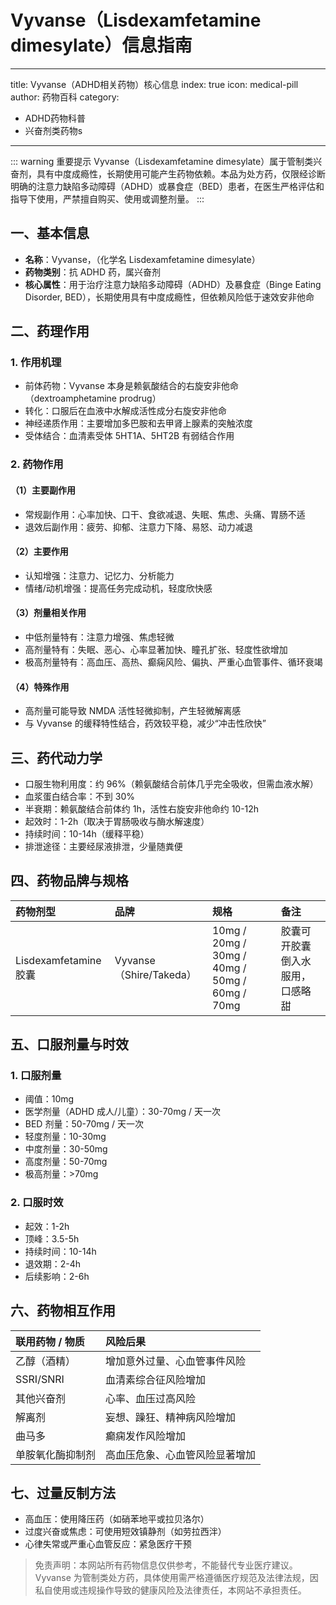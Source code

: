 # Vyvanse（Lisdexamfetamine dimesylate）信息指南
---
title: Vyvanse（ADHD相关药物）核心信息
index: true
icon: medical-pill
author: 药物百科
category:
  - ADHD药物科普
  - 兴奋剂类药物s
---

::: warning 重要提示
Vyvanse（Lisdexamfetamine dimesylate）属于管制类兴奋剂，具有中度成瘾性，长期使用可能产生药物依赖。本品为处方药，仅限经诊断明确的注意力缺陷多动障碍（ADHD）或暴食症（BED）患者，在医生严格评估和指导下使用，严禁擅自购买、使用或调整剂量。
:::

## 一、基本信息
- **名称**：Vyvanse，（化学名 Lisdexamfetamine dimesylate）
- **药物类别**：抗 ADHD 药，属兴奋剂
- **核心属性**：用于治疗注意力缺陷多动障碍（ADHD）及暴食症（Binge Eating Disorder, BED），长期使用具有中度成瘾性，但依赖风险低于速效安非他命


## 二、药理作用
### 1. 作用机理
- 前体药物：Vyvanse 本身是赖氨酸结合的右旋安非他命（dextroamphetamine prodrug）
- 转化：口服后在血液中水解成活性成分右旋安非他命
- 神经递质作用：主要增加多巴胺和去甲肾上腺素的突触浓度
- 受体结合：血清素受体 5HT1A、5HT2B 有弱结合作用

### 2. 药物作用
#### （1）主要副作用
- 常规副作用：心率加快、口干、食欲减退、失眠、焦虑、头痛、胃肠不适
- 退效后副作用：疲劳、抑郁、注意力下降、易怒、动力减退

#### （2）主要作用
- 认知增强：注意力、记忆力、分析能力
- 情绪/动机增强：提高任务完成动机，轻度欣快感

#### （3）剂量相关作用
- 中低剂量特有：注意力增强、焦虑轻微
- 高剂量特有：失眠、恶心、心率显著加快、瞳孔扩张、轻度性欲增加
- 极高剂量特有：高血压、高热、癫痫风险、偏执、严重心血管事件、循环衰竭

#### （4）特殊作用
- 高剂量可能导致 NMDA 活性轻微抑制，产生轻微解离感
- 与 Vyvanse 的缓释特性结合，药效较平稳，减少“冲击性欣快”


## 三、药代动力学
- 口服生物利用度：约 96%（赖氨酸结合前体几乎完全吸收，但需血液水解）
- 血浆蛋白结合率：不到 30%
- 半衰期：赖氨酸结合前体约 1h，活性右旋安非他命约 10-12h
- 起效时：1-2h（取决于胃肠吸收与酶水解速度）
- 持续时间：10-14h（缓释平稳）
- 排泄途径：主要经尿液排泄，少量随粪便


## 四、药物品牌与规格
| 药物剂型               | 品牌                 | 规格                                  | 备注                               |
| :--------------------- | :------------------- | :------------------------------------ | :--------------------------------- |
| Lisdexamfetamine 胶囊  | Vyvanse（Shire/Takeda） | 10mg / 20mg / 30mg / 40mg / 50mg / 60mg / 70mg | 胶囊可开胶囊倒入水服用，口感略甜   |


## 五、口服剂量与时效
### 1. 口服剂量
- 阈值：10mg
- 医学剂量（ADHD 成人/儿童）：30-70mg / 天一次
- BED 剂量：50-70mg / 天一次
- 轻度剂量：10-30mg
- 中度剂量：30-50mg
- 高度剂量：50-70mg
- 极高剂量：>70mg

### 2. 口服时效
- 起效：1-2h
- 顶峰：3.5-5h
- 持续时间：10-14h
- 退效期：2-4h
- 后续影响：2-6h


## 六、药物相互作用
| 联用药物 / 物质       | 风险后果                                           |
| :-------------------- | :------------------------------------------------- |
| 乙醇（酒精）         | 增加意外过量、心血管事件风险                       |
| SSRI/SNRI            | 血清素综合征风险增加                               |
| 其他兴奋剂           | 心率、血压过高风险                                 |
| 解离剂               | 妄想、躁狂、精神病风险增加                         |
| 曲马多               | 癫痫发作风险增加                                   |
| 单胺氧化酶抑制剂     | 高血压危象、心血管风险显著增加                     |


## 七、过量反制方法
- 高血压：使用降压药（如硝苯地平或拉贝洛尔）
- 过度兴奋或焦虑：可使用短效镇静剂（如劳拉西泮）
- 心律失常或严重心血管反应：紧急医疗干预


> 免责声明：本网站所有药物信息仅供参考，不能替代专业医疗建议。Vyvanse 为管制类处方药，具体使用需严格遵循医疗规范及法律法规，因私自使用或违规操作导致的健康风险及法律责任，本网站不承担责任。